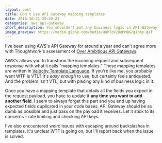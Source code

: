 ```yaml
---
layout: post
title: Don't use API Gateway mapping templates
date: 2016-10-31 20:20:23
categories: aws api-gateway
short_description: You shouldn't put any business logic in API Gateway for your own good.
image_preview: https://media.giphy.com/media/HubldV28qMMBG/giphy.gif
---
```


I've been using AWS's API Gateway for around a year and can't agree more with Thoughtwork's assessment of
[Over Ambitious API Gateways](https://www.thoughtworks.com/radar/platforms/over-ambitious-api-gateways).

AWS's allows you to transform the incoming request and subsequent response with what it calls "mapping templates."
These mapping templates are written in [Velocity Template Language](https://velocity.apache.org/engine/1.7/vtl-reference.html). If you're like me, you probably went WTF is VTL? It's *easy enough* to use, but certainly feels
antiquated. And the problem isn't VTL, but with placing any kind of business logic in it.

Once you have a mapping template that details all the fields you expect in the request payload, you have to
update it **any time you want to add another field**. I seem to always forget this part and you end up
having expected fields duplicated in your code bases. API Gateway should be as dumb as possible and just
pass on the payload it receives. Let it stick to its concerns - rate limiting and checking API keys.

I've also encountered weird issues with escaping around backslashes in templates. It's unclear WTF is going on,
but I'll report back when the issue is solved.
